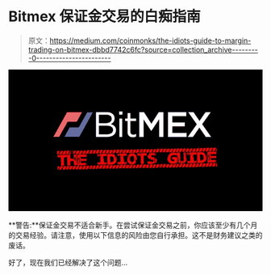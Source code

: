 # Bitmex 保证金交易的白痴指南

> 原文：<https://medium.com/coinmonks/the-idiots-guide-to-margin-trading-on-bitmex-dbbd7742c6fc?source=collection_archive---------0----------------------->

![](img/0b8ddb6a7023b21dfe52ca7c03840df4.png)

**警告:**保证金交易不适合新手。在尝试保证金交易之前，你应该至少有几个月的交易经验。请注意，使用以下信息的风险由您自行承担。这不是财务建议之类的废话。

好了，现在我们已经解决了这个问题…